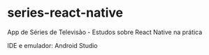 # series-react-native

App de Séries de Televisão - Estudos sobre React Native na prática

IDE e emulador: Android Studio

